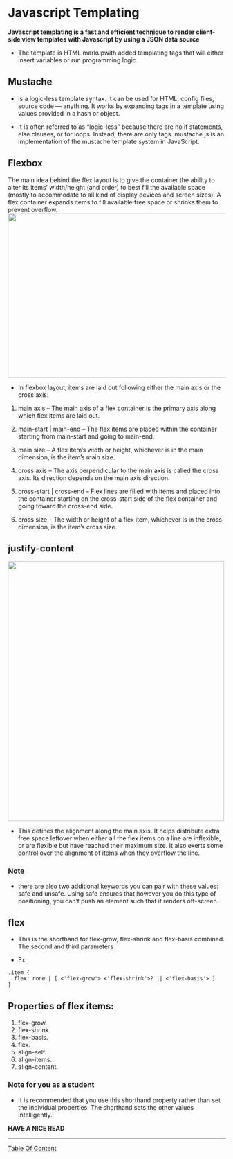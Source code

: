 # Javascript Templating
**Javascript templating is a fast and efficient technique to render client-side view templates with Javascript by using a JSON data source**

* The template is HTML markupwith added templating tags that will either insert variables or run programming logic.


## Mustache 
- is a logic-less template syntax. It can be used for HTML, config files, source code — anything. It works by expanding tags in a template using values provided in a hash or object.

- It is often referred to as “logic-less” because there are no if statements, else clauses, or for loops. Instead, there are only tags. mustache.js is an implementation of the mustache template system in JavaScript.



## Flexbox
The main idea behind the flex layout is to give the container the ability to alter its items’ width/height (and order) to best fill the available space (mostly to accommodate to all kind of display devices and screen sizes). A flex container expands items to fill available free space or shrinks them to prevent overflow.
<img src="https://i.ytimg.com/vi/wDGZEw3gXoE/maxresdefault.jpg" width=850 height=380>

- In flexbox layout, items are laid out following either the main axis or the cross axis:

1. main axis – The main axis of a flex container is the primary axis along which flex items are laid out.

2. main-start | main-end – The flex items are placed within the container starting from main-start and going to main-end.

3. main size – A flex item’s width or height, whichever is in the main dimension, is the item’s main size.

4. cross axis – The axis perpendicular to the main axis is called the cross axis. Its direction depends on the main axis direction.

5. cross-start | cross-end – Flex lines are filled with items and placed into the container starting on the cross-start side of the flex container and going toward the cross-end side.

6. cross size – The width or height of a flex item, whichever is in the cross dimension, is the item’s cross size.

## justify-content

<img src="https://user.oc-static.com/upload/2018/06/14/15289918266602_2.png" width=500 height=600>

- This defines the alignment along the main axis. It helps distribute extra free space leftover when either all the flex items on a line are inflexible, or are flexible but have reached their maximum size. It also exerts some control over the alignment of items when they overflow the line.

### Note
- there are also two additional keywords you can pair with these values: safe and unsafe. Using safe ensures that however you do this type of positioning, you can’t push an element such that it renders off-screen.

## flex
- This is the shorthand for flex-grow, flex-shrink and flex-basis combined. The second and third parameters

- Ex:
```
.item {
  flex: none | [ <'flex-grow'> <'flex-shrink'>? || <'flex-basis'> ]
}
```

## Properties of flex items:
1. flex-grow.
2. flex-shrink.
3. flex-basis.
4. flex.
5. align-self.
6. align-items.
7. align-content.

### Note for you as a student
- It is recommended that you use this shorthand property rather than set the individual properties. The shorthand sets the other values intelligently.

__HAVE A NICE READ__

---------------------------------------------------------------------


[Table Of Content](https://omarxzain.github.io/301-reading-notes/read03)
